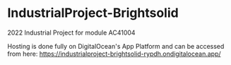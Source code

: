 # IndustrialProject-Brightsolid
2022 Industrial Project for module AC41004

Hosting is done fully on DigitalOcean's App Platform and can be accessed from here: https://industrialproject-brightsolid-rypdh.ondigitalocean.app/